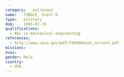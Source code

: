 ```yaml
---
category:	astronaut
name:	TINGLE, Scott D.
type:	military
dob:	1965-07-19
qualifications:
  - BSc in mechanical engineering
references:
  - http://www.nasa.gov/pdf/740566main_current.pdf
missions:
evas:
gender:	Male
country:
  - USA
---
```

